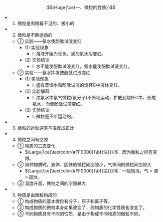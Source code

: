 $$\Huge{\ce{一、微粒的性质}}$$

- 1. 微粒是肉眼看不见的、极小的
- 2. 微粒是不断运动的
  - ① 实验——氨水使酚酞试液变红
    - (1) 实验现象
      - I. 溶液开始为无色，滴加氨水后变红。
    - (2) 实验结论
      - I. 水不能使酚酞试液变红，氨水能使酚酞试液变红。
  - ② 实验——氨水挥发使酚酞试液变红
    - (1) 实验现象
      - I. 盛有蒸馏水和酚酞试液的烧杯C中液体变红。
    - (2) 实验解释
      - I. 浓氨水中氨气微粒(氨分子)不断地运动，扩散到烧杯C中，形成氨水，而使酚酞试液变红。
    - (3) 实验结论
      - I. 微粒是不断运动的。
- 3. 微粒的运动速率与温度成正比
- 4. 微粒之间有空隙
  - ① 物质的三态变化
    - $\Large{\ce{\textcolor{#FF0000}{\bf{注}}}}$：因为微粒之间有空隙。
  - ② 同种物质时，液体、固体的微粒间空隙小，气体间的微粒间空隙大
    - $\Large{\ce{\textcolor{#FF0000}{\bf{注}}}}$：一般情况，气 > 液 > 固体。
  - ③ 温度升高，微粒之间的空隙越大
- 5. 物质是由微粒构成的
  - ① 构成物质的基本微粒有分子、原子和离子等。
  - ② 构成物质的微粒本身如果改变了，则物质的化学性质也改变了。
  - ③ 不同物质具有不同的性质，是由于构成不同物质的微粒不同。
